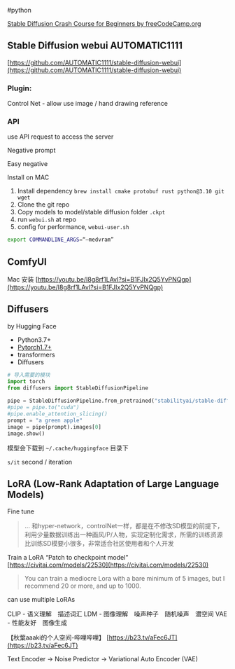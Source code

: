 #python 

[Stable Diffusion Crash Course for Beginners by freeCodeCamp.org](https://youtu.be/dMkiOex_cKU)

## Stable Diffusion webui AUTOMATIC1111
[https://github.com/AUTOMATIC1111/stable-diffusion-webui](https://github.com/AUTOMATIC1111/stable-diffusion-webui)

### Plugin:
Control Net - allow use image / hand drawing reference

### API
use API request to access the server


Negative prompt

Easy negative

Install on MAC
1. Install dependency `brew install cmake protobuf rust python@3.10 git wget`
2. Clone the git repo
3. Copy models to model/stable diffusion folder `.ckpt`
4. run `webui.sh` at repo
5. config for performance, `webui-user.sh`

```sh
export COMMANDLINE_ARGS=“—medvram”
```


## ComfyUI

Mac 安装 [https://youtu.be/I8g8rf1LAvI?si=B1FJIx2Q5YvPNQgp](https://youtu.be/I8g8rf1LAvI?si=B1FJIx2Q5YvPNQgp)





## Diffusers 

by Hugging Face

- Python3.7+
- [Pytorch1.7+](https://pytorch.org/)
- transformers
- Diffusers

```python
# 导入需要的模块  
import torch  
from diffusers import StableDiffusionPipeline  
  
pipe = StableDiffusionPipeline.from_pretrained("stabilityai/stable-diffusion-2-base")  
#pipe = pipe.to("cuda")  
#pipe.enable_attention_slicing()  
prompt = "a green apple"  
image = pipe(prompt).images[0]  
image.show()
```



模型会下载到 `~/.cache/huggingface` 目录下

`s/it` second / iteration

## LoRA (Low-Rank Adaptation of Large Language Models)

Fine tune
> ... 和hyper-network，controlNet一样，都是在不修改SD模型的前提下，利用少量数据训练出一种画风/P/人物，实现定制化需求，所需的训练资源比训练SD模要小很多，非常适合社区使用者和个人开发

Train a LoRA “Patch to checkpoint model” [https://civitai.com/models/22530](https://civitai.com/models/22530)

> You can train a mediocre Lora with a bare minimum of 5 images, but I recommend 20 or more, and up to 1000.

can use multiple LoRAs




CLIP - 语义理解　描述词汇
LDM - 图像理解　噪声种子　随机噪声　潜空间
VAE - 性能友好　图像生成


【秋葉aaaki的个人空间-哔哩哔哩】 [https://b23.tv/aFec6JT](https://b23.tv/aFec6JT)


Text Encoder → Noise Predictor → Variational Auto Encoder (VAE)